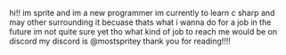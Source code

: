 hi!! im sprite and im a new programmer im currently to learn c sharp
and may other surrounding it becuase thats what i wanna do for a job
in the future im not quite sure yet tho what kind of job to reach me 
would be on discord my discord is @mostspritey thank you for reading!!!!
